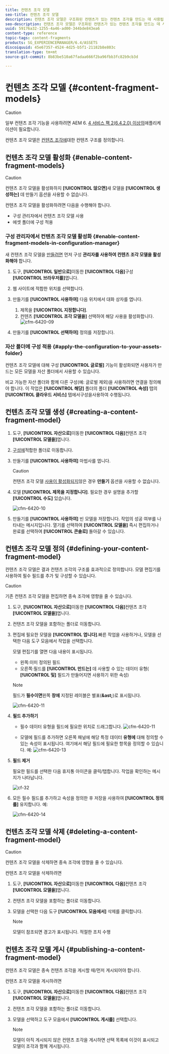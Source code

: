 ```yaml
---
title: 컨텐츠 조각 모델
seo-title: 컨텐츠 조각 모델
description: 컨텐츠 조각 모델은 구조화된 컨텐츠가 있는 컨텐츠 조각을 만드는 데 사용됩니다.
seo-description: 컨텐츠 조각 모델은 구조화된 컨텐츠가 있는 컨텐츠 조각을 만드는 데 사용됩니다.
uuid: 59176a32-1255-4a46-ad00-344bde843ea6
content-type: reference
topic-tags: content-fragments
products: SG_EXPERIENCEMANAGER/6.4/ASSETS
discoiquuid: 45e67357-4524-4d25-b5f1-21182b8e803c
translation-type: tm+mt
source-git-commit: 8b83be510a67fadaa666f2ba96fbb3fc82b9cb3d

---
```



# 컨텐츠 조각 모델 {#content-fragment-models}

>[!CAUTION]
>
>일부 컨텐츠 조각 기능을 사용하려면 AEM 6. [4 서비스 팩 2(6.4.2.0) 이상의](../release-notes/sp-release-notes.md)애플리케이션이 필요합니다.

컨텐츠 조각 모델은 [컨텐츠 조각에](content-fragments.md)대한 컨텐츠 구조를 정의합니다.

## 컨텐츠 조각 모델 활성화 {#enable-content-fragment-models}

>[!CAUTION]
>
>컨텐츠 조각 모델을 활성화하지 **[!UICONTROL 않으면]**&#x200B;새 모델을 **[!UICONTROL 생성하는]** 데 만들기 옵션을 사용할 수 없습니다.

컨텐츠 조각 모델을 활성화하려면 다음을 수행해야 합니다.

* 구성 관리자에서 컨텐츠 조각 모델 사용
* 에셋 폴더에 구성 적용

### 구성 관리자에서 컨텐츠 조각 모델 활성화 {#enable-content-fragment-models-in-configuration-manager}

새 컨텐츠 조각 모델을 [만들려면](#creating-a-content-fragment-model) 먼저 구성 **관리자를 사용하여 컨텐츠 조각 모델을 활성화해야** 합니다.

1. 도구, **[!UICONTROL 일반으로]**&#x200B;이동한 **[!UICONTROL 다음]**&#x200B;구성 **[!UICONTROL 브라우저를]**&#x200B;엽니다.
1. 웹 사이트에 적합한 위치를 선택합니다.
1. 만들기를 **[!UICONTROL 사용하여]** 다음 위치에서 대화 상자를 엽니다.

   1. 제목을 **[!UICONTROL 지정합니다]**.
   1. 컨텐츠 **[!UICONTROL 조각 모델을]** 선택하여 해당 사용을 활성화합니다.
   ![cfm-6420-09](assets/cfm-6420-09.png)

1. 만들기를 **[!UICONTROL 선택하여]** 정의를 저장합니다.

### 자산 폴더에 구성 적용 {#apply-the-configuration-to-your-assets-folder}

컨텐츠 조각 모델에 대해 구성 **[!UICONTROL 글로벌]** 기능이 활성화되면 사용자가 만드는 모든 모델을 자산 폴더에서 사용할 수 있습니다.

비교 가능한 자산 폴더와 함께 다른 구성(예: 글로벌 제외)을 사용하려면 연결을 정의해야 합니다. 이 작업은 **[!UICONTROL 해당]** 폴더의 폴더 **[!UICONTROL 속성]** 탭의 **[!UICONTROL 클라우드 서비스]** 탭에서구성을사용하여 수행됩니다.

## 컨텐츠 조각 모델 생성 {#creating-a-content-fragment-model}

1. 도구, **[!UICONTROL 자산으로]**&#x200B;이동한 **[!UICONTROL 다음]**&#x200B;컨텐츠 조각 **[!UICONTROL 모델을]**&#x200B;엽니다.
1. [구성에](#enable-content-fragment-models)적합한 폴더로 이동합니다.
1. 만들기를 **[!UICONTROL 사용하여]** 마법사를 엽니다.

   >[!CAUTION]
   >
   >컨텐츠 조각 모델 [사용이 활성화되지](#enable-content-fragment-models)않은 경우 **만들기** 옵션을 사용할 수 없습니다.

1. 모델 **[!UICONTROL 제목을 지정합니다]**. 필요한 경우 설명을 추가할 **[!UICONTROL 수도]** 있습니다.

   ![cfm-6420-10](assets/cfm-6420-10.png)

1. 만들기를 **[!UICONTROL 사용하여]** 빈 모델을 저장합니다. 작업의 성공 여부를 나타내는 메시지입니다. 열기를 선택하여 **[!UICONTROL 모델을]** 즉시 편집하거나 완료를 선택하여 **[!UICONTROL 콘솔로]** 돌아갈 수 있습니다.

## 컨텐츠 조각 모델 정의 {#defining-your-content-fragment-model}

컨텐츠 조각 모델은 결과 컨텐츠 조각의 구조를 효과적으로 정의합니다. 모델 편집기를 사용하여 필수 필드를 추가 및 구성할 수 있습니다.

>[!CAUTION]
>
>기존 컨텐츠 조각 모델을 편집하면 종속 조각에 영향을 줄 수 있습니다.

1. 도구, **[!UICONTROL 자산으로]**&#x200B;이동한 **[!UICONTROL 다음]**&#x200B;컨텐츠 조각 **[!UICONTROL 모델을]**&#x200B;엽니다.

1. 컨텐츠 조각 모델을 포함하는 폴더로 이동합니다.
1. 편집에 필요한 모델을 **[!UICONTROL 엽니다]**.빠른 작업을 사용하거나, 모델을 선택한 다음 도구 모음에서 작업을 선택합니다.

   모델 편집기를 열면 다음 내용이 표시됩니다.

   * 왼쪽:이미 정의된 필드
   * 오른쪽:필드를 **[!UICONTROL 만드는]** 데 사용할 수 있는 데이터 유형( **[!UICONTROL 및]** 필드가 만들어지면 사용하기 위한 속성)
   >[!NOTE]
   >
   >필드가 **필수이면**&#x200B;왼쪽 **창에** 지정된 레이블은 별표(**&amp;ast;**)로 표시됩니다.

   ![cfm-6420-11](assets/cfm-6420-12.png)

1. **필드 추가하기**

   * 필수 데이터 유형을 필드에 필요한 위치로 드래그합니다.
   ![cfm-6420-11](assets/cfm-6420-11.png)

   * 모델에 필드를 추가하면 오른쪽 패널에 해당 특정 데이터 **유형에** 대해 정의할 수 있는 속성이 표시됩니다. 여기에서 해당 필드에 필요한 항목을 정의할 수 있습니다. 예:
   ![cfm-6420-13](assets/cfm-6420-13.png)

1. **필드 제거**

   필요한 필드를 선택한 다음 휴지통 아이콘을 클릭/탭합니다. 작업을 확인하는 메시지가 나타납니다.

   ![cf-32](assets/cf-32.png)

1. 모든 필수 필드를 추가하고 속성을 정의한 후 저장을 사용하여 **[!UICONTROL 정의를]** 유지합니다. 예:

   ![cfm-6420-14](assets/cfm-6420-14.png)

## 컨텐츠 조각 모델 삭제 {#deleting-a-content-fragment-model}

>[!CAUTION]
>
>컨텐츠 조각 모델을 삭제하면 종속 조각에 영향을 줄 수 있습니다.

컨텐츠 조각 모델을 삭제하려면

1. 도구, **[!UICONTROL 자산으로]**&#x200B;이동한 **[!UICONTROL 다음]**&#x200B;컨텐츠 조각 **[!UICONTROL 모델을]**&#x200B;엽니다.

1. 컨텐츠 조각 모델을 포함하는 폴더로 이동합니다.
1. 모델을 선택한 다음 도구 **[!UICONTROL 모음에서]** 삭제를 클릭합니다.

   >[!NOTE]
   >
   >모델이 참조되면 경고가 표시됩니다. 적절한 조치 수행

## 컨텐츠 조각 모델 게시 {#publishing-a-content-fragment-model}

컨텐츠 조각 모델은 종속 컨텐츠 조각을 게시할 때/먼저 게시되어야 합니다.

컨텐츠 조각 모델을 게시하려면

1. 도구, **[!UICONTROL 자산으로]**&#x200B;이동한 **[!UICONTROL 다음]**&#x200B;컨텐츠 조각 **[!UICONTROL 모델을]**&#x200B;엽니다.

1. 컨텐츠 조각 모델을 포함하는 폴더로 이동합니다.
1. 모델을 선택하고 도구 모음에서 **[!UICONTROL 게시를]** 선택합니다.

   >[!NOTE]
   >
   >모델이 아직 게시되지 않은 컨텐츠 조각을 게시하면 선택 목록에 이것이 표시되고 모델이 조각과 함께 게시됩니다.

